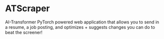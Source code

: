 # ATScraper
AI-Transformer PyTorch powered web application that allows you to send in a resume, a job posting, and optimizes + suggests changes you can do to beat the screener!
